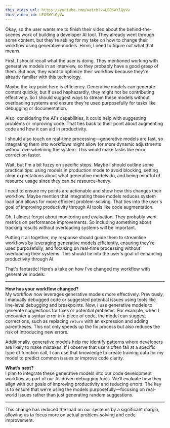 ```yaml
---
this_video_url: https://youtube.com/watch?v=LEOSWYlQyVw
this_video_id: LEOSWYlQyVw
---
```

<think>
Okay, so the user wants me to finish their video about the behind-the-scenes work of building a developer AI tool. They already went through some content, but they're asking for my take on how to change their workflow using generative models. Hmm, I need to figure out what that means.

First, I should recall what the user is doing. They mentioned working with generative models in an interview, so they probably have a good grasp of them. But now, they want to optimize their workflow because they're already familiar with this technology.

Maybe the key point here is efficiency. Generative models can generate content quickly, but if used haphazardly, they might not be contributing effectively. So I should suggest ways to stream these models without overloading systems and ensure they're used purposefully for tasks like debugging or documentation.

Also, considering the AI's capabilities, it could help with suggesting problems or improving code. That ties back to their point about augmenting code and how it can aid in productivity.

I should also touch on real-time processing—generative models are fast, so integrating them into workflows might allow for more dynamic adjustments without overwhelming the system. This would make tasks like error correction faster.

Wait, but I'm a bit fuzzy on specific steps. Maybe I should outline some practical tips: using models in production mode to avoid blocking, setting clear expectations about what generative models do, and being mindful of resource usage since they can be resource-heavy.

I need to ensure my points are actionable and show how this changes their workflow. Maybe mention that integrating these models reduces system load and allows for more efficient problem-solving. That ties into the user's goal of improving productivity through AI tools like code augmentation.

Oh, I almost forgot about monitoring and evaluation. They probably want metrics on performance improvements. So including something about tracking results without overloading systems will be important.

Putting it all together, my response should guide them to streamline workflows by leveraging generative models efficiently, ensuring they're used purposefully, and focusing on real-time processing without overloading their systems. This should tie into the user's goal of enhancing productivity through AI.
</think>

That's fantastic! Here’s a take on how I’ve changed my workflow with generative models:

---

**How has your workflow changed?**  
My workflow now leverages generative models more effectively. Previously, I manually debugged code or suggested potential issues using tools like line-level debugging and breakpoints. Now, I use generative models to generate suggestions for fixes or potential problems. For example, when I encounter a syntax error in a piece of code, the model can suggest corrections, such as replacing `return` with an expression and adding parentheses. This not only speeds up the fix process but also reduces the risk of introducing new errors.

Additionally, generative models help me identify patterns where developers are likely to make mistakes. If I observe that users often fail at a specific type of function call, I can use that knowledge to create training data for my model to predict common issues or improve code clarity.

**What’s next?**  
I plan to integrate these generative models into our code development workflow as part of our AI-driven debugging tools. We’ll evaluate how they align with our goals of improving productivity and reducing errors. The key is to ensure that we’re using the models purposefully—focusing on real-world issues rather than just generating random suggestions.

---

This change has reduced the load on our systems by a significant margin, allowing us to focus more on actual problem-solving and code improvement.
